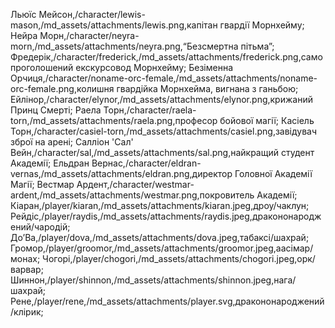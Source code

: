 Льюїс Мейсон,/character/lewis-mason,/md_assets/attachments/lewis.png,капітан гвардії Морнхейму;
Нейра Морн,/character/neyra-morn,/md_assets/attachments/neyra.png,“Безсмертна пітьма”;
Фредерік,/character/frederick,/md_assets/attachments/frederick.png,самопроголошений екскурсовод Морнхейму;
Безіменна Орчиця,/character/noname-orc-female,/md_assets/attachments/noname-orc-female.png,колишня гвардійка Морнхейма, вигнана з ганьбою;
Ейлінор,/character/elynor,/md_assets/attachments/elynor.png,крижаний Принц Смерті;
Раела Торн,/character/raela-torn,/md_assets/attachments/raela.png,професор бойової магії;
Касіель Торн,/character/casiel-torn,/md_assets/attachments/casiel.png,завідувач зброї на арені;
Салліон 'Сал' Вейн,/character/sal,/md_assets/attachments/sal.png,найкращий студент Академії;
Ельдран Вернас,/character/eldran-vernas,/md_assets/attachments/eldran.png,директор Головної Академії Магії;
Вестмар Ардент,/character/westmar-ardent,/md_assets/attachments/westmar.png,покровитель Академії;
Кіаран,/player/kiaran,/md_assets/attachments/kiaran.jpeg,дроу/чаклун;
Рейдіс,/player/raydis,/md_assets/attachments/raydis.jpeg,дракононароджений/чародій;
ДоʼВа,/player/dova,/md_assets/attachments/dova.jpeg,табаксі/шахрай;
Громор,/player/groomor,/md_assets/attachments/groomor.jpeg,аасімар/монах;
Чогорі,/player/chogori,/md_assets/attachments/chogori.jpeg,орк/варвар;
Шиннон,/player/shinnon,/md_assets/attachments/shinnon.jpeg,нага/шахрай;
Рене,/player/rene,/md_assets/attachments/player.svg,дракононароджений/клірик;
